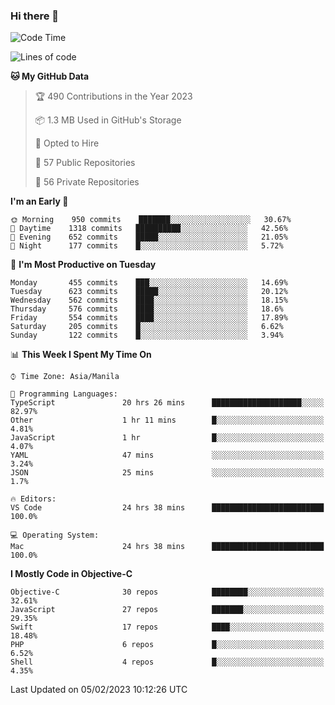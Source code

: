 ### Hi there 👋

<!--START_SECTION:waka-->
![Code Time](http://img.shields.io/badge/Code%20Time-3%2C603%20hrs%2039%20mins-blue)

![Lines of code](https://img.shields.io/badge/From%20Hello%20World%20I%27ve%20Written-2%20Million%20lines%20of%20code-blue)

**🐱 My GitHub Data** 

> 🏆 490 Contributions in the Year 2023
 > 
> 📦 1.3 MB Used in GitHub's Storage 
 > 
> 💼 Opted to Hire
 > 
> 📜 57 Public Repositories 
 > 
> 🔑 56 Private Repositories  
 > 
**I'm an Early 🐤** 

```text
🌞 Morning    950 commits    ███████░░░░░░░░░░░░░░░░░░   30.67% 
🌆 Daytime    1318 commits   ██████████░░░░░░░░░░░░░░░   42.56% 
🌃 Evening    652 commits    █████░░░░░░░░░░░░░░░░░░░░   21.05% 
🌙 Night      177 commits    █░░░░░░░░░░░░░░░░░░░░░░░░   5.72%

```
📅 **I'm Most Productive on Tuesday** 

```text
Monday       455 commits    ███░░░░░░░░░░░░░░░░░░░░░░   14.69% 
Tuesday      623 commits    █████░░░░░░░░░░░░░░░░░░░░   20.12% 
Wednesday    562 commits    ████░░░░░░░░░░░░░░░░░░░░░   18.15% 
Thursday     576 commits    ████░░░░░░░░░░░░░░░░░░░░░   18.6% 
Friday       554 commits    ████░░░░░░░░░░░░░░░░░░░░░   17.89% 
Saturday     205 commits    █░░░░░░░░░░░░░░░░░░░░░░░░   6.62% 
Sunday       122 commits    █░░░░░░░░░░░░░░░░░░░░░░░░   3.94%

```


📊 **This Week I Spent My Time On** 

```text
⌚︎ Time Zone: Asia/Manila

💬 Programming Languages: 
TypeScript               20 hrs 26 mins      ████████████████████░░░░░   82.97% 
Other                    1 hr 11 mins        █░░░░░░░░░░░░░░░░░░░░░░░░   4.81% 
JavaScript               1 hr                █░░░░░░░░░░░░░░░░░░░░░░░░   4.07% 
YAML                     47 mins             ░░░░░░░░░░░░░░░░░░░░░░░░░   3.24% 
JSON                     25 mins             ░░░░░░░░░░░░░░░░░░░░░░░░░   1.7%

🔥 Editors: 
VS Code                  24 hrs 38 mins      █████████████████████████   100.0%

💻 Operating System: 
Mac                      24 hrs 38 mins      █████████████████████████   100.0%

```

**I Mostly Code in Objective-C** 

```text
Objective-C              30 repos            ████████░░░░░░░░░░░░░░░░░   32.61% 
JavaScript               27 repos            ███████░░░░░░░░░░░░░░░░░░   29.35% 
Swift                    17 repos            ████░░░░░░░░░░░░░░░░░░░░░   18.48% 
PHP                      6 repos             █░░░░░░░░░░░░░░░░░░░░░░░░   6.52% 
Shell                    4 repos             █░░░░░░░░░░░░░░░░░░░░░░░░   4.35%

```



 Last Updated on 05/02/2023 10:12:26 UTC
<!--END_SECTION:waka-->


<!--
**rad182/rad182** is a ✨ _special_ ✨ repository because its `README.md` (this file) appears on your GitHub profile.

Here are some ideas to get you started:

- 🔭 I’m currently working on ...
- 🌱 I’m currently learning ...
- 👯 I’m looking to collaborate on ...
- 🤔 I’m looking for help with ...
- 💬 Ask me about ...
- 📫 How to reach me: ...
- 😄 Pronouns: ...
- ⚡ Fun fact: ...
-->
